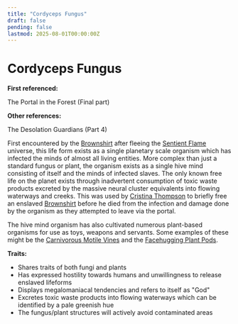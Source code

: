 ```yaml
---
title: "Cordyceps Fungus"
draft: false
pending: false
lastmod: 2025-08-01T00:00:00Z
---
```

# Cordyceps Fungus

**First referenced:**

The Portal in the Forest (Final part)

**Other references:**

The Desolation Guardians (Part 4)

First encountered by the [Brownshirt](/races/brownshirt/) after fleeing the [Sentient Flame](/entities/sentient-flame/) universe, this life form exists as a single planetary scale organism which has infected the minds of almost all living entities. More complex than just a standard fungus or plant, the organism exists as a single hive mind consisting of itself and the minds of infected slaves. The only known free life on the planet exists through inadvertent consumption of toxic waste products excreted by the massive neural cluster equivalents into flowing waterways and creeks. This was used by [Cristina Thompson](/people/cristina-thompson/) to briefly free an enslaved [Brownshirt](/races/brownshirt/) before he died from the infection and damage done by the organism as they attempted to leave via the portal.

The hive mind organism has also cultivated numerous plant-based organisms for use as toys, weapons and servants. Some examples of these might be the [Carnivorous Motile Vines](/entities/carnivorous-motile-vines/) and the [Facehugging Plant Pods](/entities/facehugging-plant-pod/).

**Traits:**

- Shares traits of both fungi and plants
- Has expressed hostility towards humans and unwillingness to release enslaved lifeforms
- Displays megalomaniacal tendencies and refers to itself as "God"
- Excretes toxic waste products into flowing waterways which can be identified by a pale greenish hue
- The fungus/plant structures will actively avoid contaminated areas
